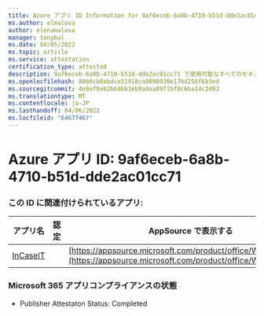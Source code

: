 ```yaml
---
title: Azure アプリ ID Information for 9af6eceb-6a8b-4710-b51d-dde2ac01cc71
ms.author: elmalova
author: elenamalova
manager: tonybal
ms.date: 04/05/2022
ms.topic: article
ms.service: attestation
certification_type: attested
description: 9af6eceb-6a8b-4710-b51d-dde2ac01cc71 で使用可能なすべてのセキュリティとコンプライアンス情報。
ms.openlocfilehash: 80b6cb0abdce51918ca0098930e17bd256f6b3ed
ms.sourcegitcommit: 4e8ef8e62b64b63eb9a9aa8971bf0c6ba14c2d03
ms.translationtype: MT
ms.contentlocale: ja-JP
ms.lasthandoff: 04/06/2022
ms.locfileid: "64677467"
---
```

# <a name="azure-app-id-9af6eceb-6a8b-4710-b51d-dde2ac01cc71"></a>Azure アプリ ID: 9af6eceb-6a8b-4710-b51d-dde2ac01cc71


### <a name="apps-associated-with-this-id"></a>この ID に関連付けられているアプリ:
| **アプリ名** | **認定** | **AppSource で表示する** |
|--------------|---------------|-----------------------|
| [InCaseIT](../forward/WA200003265.md) |  | [https://appsource.microsoft.com/product/office/WA200003265](https://appsource.microsoft.com/product/office/WA200003265) |

### <a name="microsoft-365-app-compliance-status"></a>Microsoft 365 アプリコンプライアンスの状態
- Publisher Attestaton Status: Completed
